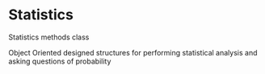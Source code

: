 # Statistics
Statistics methods class

Object Oriented designed structures for performing statistical analysis and asking questions of probability
